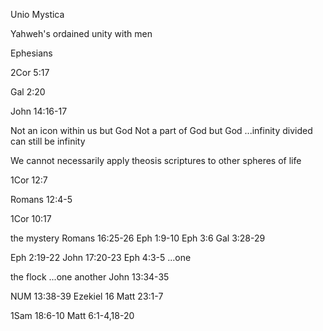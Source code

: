 Unio Mystica

Yahweh's ordained unity with men

Ephesians 

2Cor 5:17

Gal 2:20

John 14:16-17

Not an icon within us but God
Not a part of God but God
...infinity divided can still be infinity

We cannot necessarily apply theosis scriptures to other spheres of life

1Cor 12:7

Romans 12:4-5

1Cor 10:17

the mystery
Romans 16:25-26
Eph 1:9-10
Eph 3:6
Gal 3:28-29

Eph 2:19-22
John 17:20-23
Eph 4:3-5
...one

the flock
...one another
John 13:34-35

NUM 13:38-39
Ezekiel 16
Matt 23:1-7

1Sam 18:6-10
Matt 6:1-4,18-20

